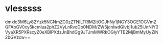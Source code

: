 # vlesssss
dmxlc3M6Ly82Yzk5NGNmZC0zZTNlLTRlM2ItOGJhNy1jNGY3OGE1OGVmZGFAbGV0cy5kcmlua2phZ2VyLnRvcDo0NDM/ZW5jcnlwdGlvbj1ub25lJnNlY3VyaXR5PXRscyZ0eXBlPXdzJnBhdGg9JTJmMWRkOGIyYTE2MjBmMyUyZiN2bGVzcw==
